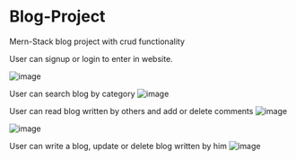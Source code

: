 # Blog-Project
Mern-Stack blog project with crud functionality

User can signup or login to enter in website.

![image](https://user-images.githubusercontent.com/78499658/184820460-8c846058-4cf8-4ec4-8017-26b45529b43d.png)

User can search blog by category
![image](https://user-images.githubusercontent.com/78499658/184820701-e728b82c-2911-4d52-bc74-70d2d09aa331.png)

User can read blog written by others and add or delete comments
![image](https://user-images.githubusercontent.com/78499658/184820900-adaabad8-3dad-4992-a4b7-7766e54ada17.png)

![image](https://user-images.githubusercontent.com/78499658/184820987-f38b7aa4-1804-4d77-a45f-779ecb95c577.png)

User can write a blog, update or delete blog written by him
![image](https://user-images.githubusercontent.com/78499658/184821115-7622a974-9180-45e9-a803-f8bae5f5c2c7.png)


